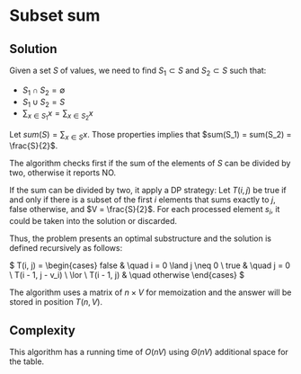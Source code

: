 # Subset sum

## Solution

Given a set $S$ of values, we need to find $S_1 \subset S$ and $S_2 \subset S$ such that:
- $S_1 \cap S_2 = \emptyset$
- $S_1 \cup S_2 = S$
- $\sum_{x \in S_1} x = \sum_{x \in S_2} x$

Let $sum(S) = \sum_{x \in S} x$. Those properties implies that $sum(S_1) = sum(S_2) = \frac{S}{2}$.

The algorithm checks first if the sum of the elements of $S$ can be divided by two, otherwise it reports NO.

If the sum can be divided by two, it apply a DP strategy:
Let $T(i, j)$ be true if and only if there is a subset of the first $i$ elements that sums exactly to $j$, false otherwise, and $V = \frac{S}{2}$. For each processed element $s_i$, it could be taken into the solution or discarded.

Thus, the problem presents an optimal substructure and the solution is defined recursively as follows:

$
T(i, j) =
  \begin{cases}
    false       & \quad i = 0 \land j \neq 0 \\
    true       & \quad j = 0 \\
    T(i - 1, j - v_i) \ \lor \ T(i - 1, j)  & \quad otherwise
  \end{cases}
$

The algorithm uses a matrix of $n \times V$ for memoization and the answer will be stored in position $T(n, V)$.

## Complexity

This algorithm has a running time of $O(nV)$ using $\Theta(nV)$ additional space for the table.